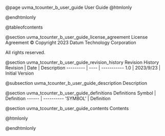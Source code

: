 @page uvma_tcounter_b_user_guide User Guide
@htmlonly
<div class="autonumbering">
@endhtmlonly


@tableofcontents


@section uvma_tcounter_b_user_guide_license_agreement License Agreement
© Copyright 2023 Datum Technology Corporation

All rights reserved.


@section uvma_tcounter_b_user_guide_revision_history Revision History
Revision  | Date | Description
--------- | ---- | -----------
1.0 | 2023/9/23 | Initial Version

@subsection uvma_tcounter_b_user_guide_description Description


@section uvma_tcounter_b_user_guide_definitions Definitions
Symbol | Definition
------ | ----------
 'SYMBOL' | Definition


@section uvma_tcounter_b_user_guide_contents Contents


@htmlonly
</div>
@endhtmlonly